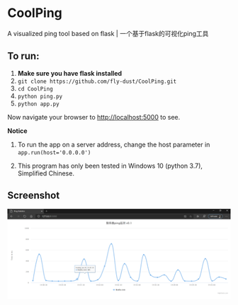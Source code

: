 # CoolPing
A visualized ping tool based on flask | 一个基于flask的可视化ping工具

## To run:

1. **Make sure you have flask installed**
2. `git clone https://github.com/fly-dust/CoolPing.git`
3. `cd CoolPing`
4. `python ping.py`
5. `python app.py`

Now navigate your browser to [http://localhost:5000](http://localhost:5000/) to see.



**Notice**

1. To run the app on a server address, change the host parameter in `app.run(host='0.0.0.0')`

2. This program has only been tested in Windows 10 (python 3.7), Simplified Chinese.

## Screenshot

![](screenshot.png)